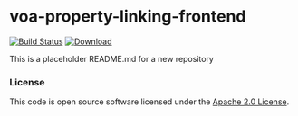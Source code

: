 
# voa-property-linking-frontend

[![Build Status](https://travis-ci.org/hmrc/voa-property-linking-frontend.svg?branch=master)](https://travis-ci.org/hmrc/voa-property-linking-frontend) [ ![Download](https://api.bintray.com/packages/hmrc/releases/voa-property-linking-frontend/images/download.svg) ](https://bintray.com/hmrc/releases/voa-property-linking-frontend/_latestVersion)

This is a placeholder README.md for a new repository

### License

This code is open source software licensed under the [Apache 2.0 License]("http://www.apache.org/licenses/LICENSE-2.0.html").
    